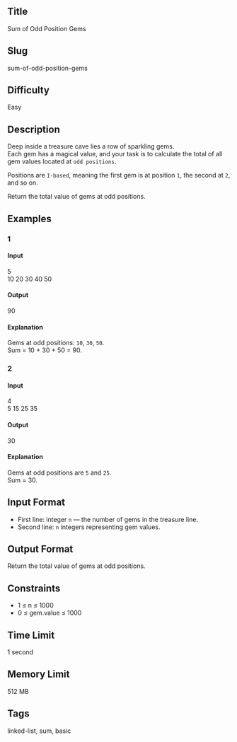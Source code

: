 ## Title
Sum of Odd Position Gems

## Slug
sum-of-odd-position-gems

## Difficulty
Easy

## Description

Deep inside a treasure cave lies a row of sparkling gems.  
Each gem has a magical value, and your task is to calculate the total of all gem values located at `odd positions`.  

Positions are `1-based`, meaning the first gem is at position `1`, the second at `2`, and so on.  

Return the total value of gems at odd positions.

## Examples

### 1

#### Input
5  
10 20 30 40 50  

#### Output
90  

#### Explanation
Gems at odd positions: `10`, `30`, `50`.  
Sum = 10 + 30 + 50 = 90.

### 2

#### Input
4  
5 15 25 35  

#### Output
30  

#### Explanation
Gems at odd positions are `5` and `25`.  
Sum = 30.

## Input Format
- First line: integer `n` — the number of gems in the treasure line.  
- Second line: `n` integers representing gem values.

## Output Format
Return the total value of gems at odd positions.

## Constraints
- 1 ≤ n ≤ 1000  
- 0 ≤ gem.value ≤ 1000  

## Time Limit
1 second

## Memory Limit
512 MB

## Tags
linked-list, sum, basic
